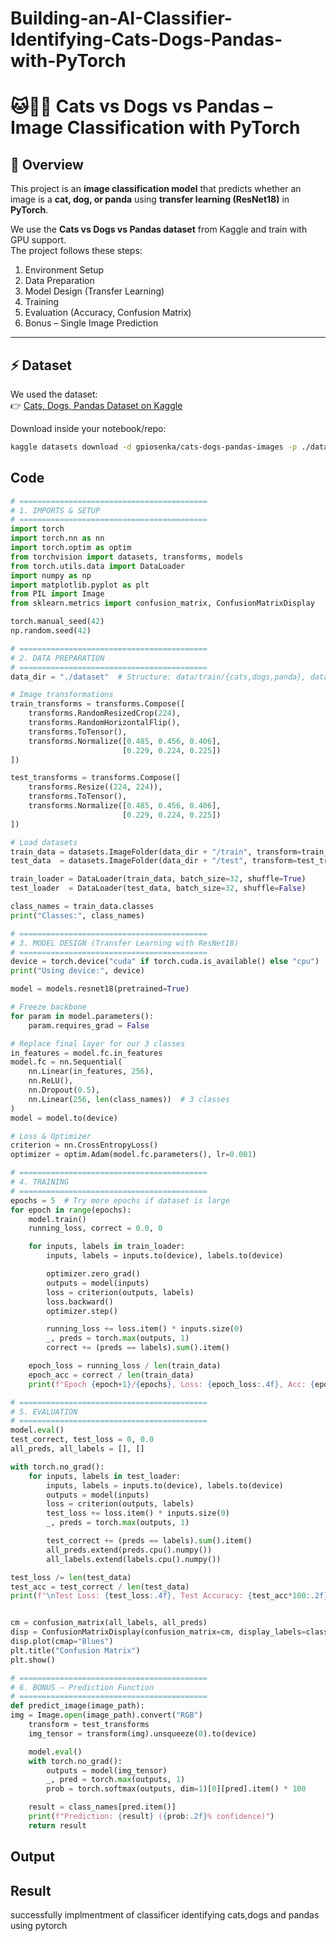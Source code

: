 # Building-an-AI-Classifier-Identifying-Cats-Dogs-Pandas-with-PyTorch

# 🐱🐶🐼 Cats vs Dogs vs Pandas – Image Classification with PyTorch  

## 📌 Overview  
This project is an **image classification model** that predicts whether an image is a **cat, dog, or panda** using **transfer learning (ResNet18)** in **PyTorch**.  

We use the **Cats vs Dogs vs Pandas dataset** from Kaggle and train with GPU support.  
The project follows these steps:  
1. Environment Setup  
2. Data Preparation  
3. Model Design (Transfer Learning)  
4. Training  
5. Evaluation (Accuracy, Confusion Matrix)  
6. Bonus – Single Image Prediction  

---

## ⚡ Dataset  
We used the dataset:  
👉 [Cats, Dogs, Pandas Dataset on Kaggle]((https://www.kaggle.com/datasets/ashishsaxena2209/animal-image-datasetdog-cat-and-panda?utm_source=chatgpt.com))  

Download inside your notebook/repo:  
```bash
kaggle datasets download -d gpiosenka/cats-dogs-pandas-images -p ./data --unzip
```

## Code 
```python
# ==========================================
# 1. IMPORTS & SETUP
# ==========================================
import torch
import torch.nn as nn
import torch.optim as optim
from torchvision import datasets, transforms, models
from torch.utils.data import DataLoader
import numpy as np
import matplotlib.pyplot as plt
from PIL import Image
from sklearn.metrics import confusion_matrix, ConfusionMatrixDisplay

torch.manual_seed(42)
np.random.seed(42)

# ==========================================
# 2. DATA PREPARATION
# ==========================================
data_dir = "./dataset"  # Structure: data/train/{cats,dogs,panda}, data/test/{cats,dogs,panda}

# Image transformations
train_transforms = transforms.Compose([
    transforms.RandomResizedCrop(224),
    transforms.RandomHorizontalFlip(),
    transforms.ToTensor(),
    transforms.Normalize([0.485, 0.456, 0.406],
                         [0.229, 0.224, 0.225])
])

test_transforms = transforms.Compose([
    transforms.Resize((224, 224)),
    transforms.ToTensor(),
    transforms.Normalize([0.485, 0.456, 0.406],
                         [0.229, 0.224, 0.225])
])

# Load datasets
train_data = datasets.ImageFolder(data_dir + "/train", transform=train_transforms)
test_data  = datasets.ImageFolder(data_dir + "/test", transform=test_transforms)

train_loader = DataLoader(train_data, batch_size=32, shuffle=True)
test_loader  = DataLoader(test_data, batch_size=32, shuffle=False)

class_names = train_data.classes
print("Classes:", class_names)

# ==========================================
# 3. MODEL DESIGN (Transfer Learning with ResNet18)
# ==========================================
device = torch.device("cuda" if torch.cuda.is_available() else "cpu")
print("Using device:", device)

model = models.resnet18(pretrained=True)

# Freeze backbone
for param in model.parameters():
    param.requires_grad = False

# Replace final layer for our 3 classes
in_features = model.fc.in_features
model.fc = nn.Sequential(
    nn.Linear(in_features, 256),
    nn.ReLU(),
    nn.Dropout(0.5),
    nn.Linear(256, len(class_names))  # 3 classes
)
model = model.to(device)

# Loss & Optimizer
criterion = nn.CrossEntropyLoss()
optimizer = optim.Adam(model.fc.parameters(), lr=0.001)

# ==========================================
# 4. TRAINING
# ==========================================
epochs = 5  # Try more epochs if dataset is large
for epoch in range(epochs):
    model.train()
    running_loss, correct = 0.0, 0

    for inputs, labels in train_loader:
        inputs, labels = inputs.to(device), labels.to(device)

        optimizer.zero_grad()
        outputs = model(inputs)
        loss = criterion(outputs, labels)
        loss.backward()
        optimizer.step()

        running_loss += loss.item() * inputs.size(0)
        _, preds = torch.max(outputs, 1)
        correct += (preds == labels).sum().item()

    epoch_loss = running_loss / len(train_data)
    epoch_acc = correct / len(train_data)
    print(f"Epoch {epoch+1}/{epochs}, Loss: {epoch_loss:.4f}, Acc: {epoch_acc:.4f}")

# ==========================================
# 5. EVALUATION
# ==========================================
model.eval()
test_correct, test_loss = 0, 0.0
all_preds, all_labels = [], []

with torch.no_grad():
    for inputs, labels in test_loader:
        inputs, labels = inputs.to(device), labels.to(device)
        outputs = model(inputs)
        loss = criterion(outputs, labels)
        test_loss += loss.item() * inputs.size(0)
        _, preds = torch.max(outputs, 1)

        test_correct += (preds == labels).sum().item()
        all_preds.extend(preds.cpu().numpy())
        all_labels.extend(labels.cpu().numpy())

test_loss /= len(test_data)
test_acc = test_correct / len(test_data)
print(f"\nTest Loss: {test_loss:.4f}, Test Accuracy: {test_acc*100:.2f}%")


cm = confusion_matrix(all_labels, all_preds)
disp = ConfusionMatrixDisplay(confusion_matrix=cm, display_labels=class_names)
disp.plot(cmap="Blues")
plt.title("Confusion Matrix")
plt.show()

# ==========================================
# 6. BONUS – Prediction Function
# ==========================================
def predict_image(image_path):
img = Image.open(image_path).convert("RGB")
    transform = test_transforms
    img_tensor = transform(img).unsqueeze(0).to(device)

    model.eval()
    with torch.no_grad():
        outputs = model(img_tensor)
        _, pred = torch.max(outputs, 1)
        prob = torch.softmax(outputs, dim=1)[0][pred].item() * 100

    result = class_names[pred.item()]
    print(f"Prediction: {result} ({prob:.2f}% confidence)")
    return result
```
## Output



## Result

successfully implmentment of classificer identifying cats,dogs and pandas using pytorch
